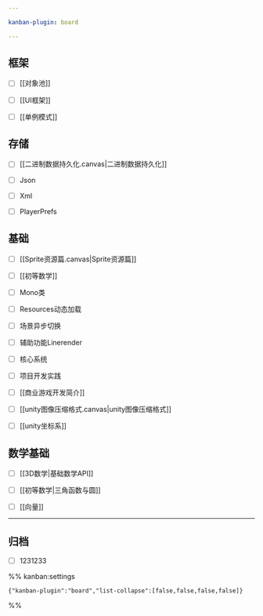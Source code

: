 ```yaml
---

kanban-plugin: board

---
```


## 框架

- [ ] [[对象池]]
- [ ] [[UI框架]]
- [ ] [[单例模式]]


## 存储

- [ ] [[二进制数据持久化.canvas|二进制数据持久化]]
- [ ] Json
- [ ] Xml
- [ ] PlayerPrefs


## 基础

- [ ] [[Sprite资源篇.canvas|Sprite资源篇]]
- [ ] [[初等数学]]
- [ ] Mono类
- [ ] Resources动态加载
- [ ] 场景异步切换
- [ ] 辅助功能Linerender
- [ ] 核心系统
- [ ] 项目开发实践
- [ ] [[商业游戏开发简介]]
- [ ] [[unity图像压缩格式.canvas|unity图像压缩格式]]
- [ ] [[unity坐标系]]


## 数学基础

- [ ] [[3D数学|基础数学API]]
- [ ] [[初等数学|三角函数与圆]]
- [ ] [[向量]]


***

## 归档

- [ ] 1231233

%% kanban:settings
```
{"kanban-plugin":"board","list-collapse":[false,false,false,false]}
```
%%